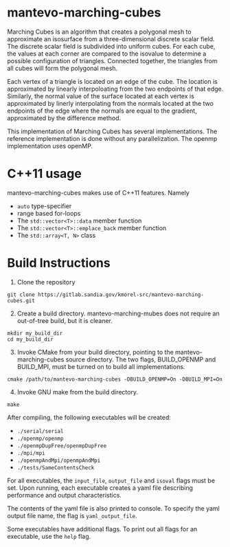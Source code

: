 # mantevo-marching-cubes #

Marching Cubes is an algorithm that creates a polygonal mesh to approximate an isosurface
from a three-dimensional discrete scalar field. The discrete scalar field is subdivided into
uniform cubes. For each cube, the values at each corner are compared to the isovalue
to determine a possible configuration of triangles. Connected together, the triangles from all
cubes will form the polygonal mesh.

Each vertex of a triangle is located on an edge of the cube. The location is approximated
by linearly interpoloating from the two endpoints of that edge. Similarly, the normal value of the
surface located at each vertex is approximated by linerly interpolating from the normals located at the
two endpoints of the edge where the normals are equal to the gradient, approximated by the difference
method.

This implementation of Marching Cubes has several implementations. The reference implementation
is done without any parallelization. The openmp implementation uses openMP.

# C++11 usage #

mantevo-marching-cubes makes use of C++11 features. Namely
* `auto` type-specifier
* range based for-loops
* The `std::vector<T>::data` member function
* The `std::vector<T>::emplace_back` member function
* The `std::array<T, N>` class

# Build Instructions #
1. Clone the repository

```
git clone https://gitlab.sandia.gov/kmorel-src/mantevo-marching-cubes.git
```
2. Create a build directory. mantevo-marching-mubes does not require an out-of-tree build, but it is
cleaner.

```
mkdir my_build_dir
cd my_build_dir
```
3. Invoke CMake from your build directory, pointing to the mantevo-marching-cubes source directory.
The two flags, BUILD\_OPENMP and BUILD\_MPI, must be turned on to build all implementations.

```
cmake /path/to/mantevo-marching-cubes -DBUILD_OPENMP=On -DBUILD_MPI=On
```

4. Invoke GNU make from the build directory.

```
make
```

After compiling, the following executables will be created:
* `./serial/serial`
* `./openmp/openmp`
* `./openmpDupFree/openmpDupFree`
* `./mpi/mpi`
* `./openmpAndMpi/openmpAndMpi`
* `./tests/SameContentsCheck`

For all executables, the `input_file`, `output_file` and `isoval` flags must be set.
Upon running, each executable creates a yaml file describing performance and output
characteristics.

The contents of the yaml file is also printed to console.
To specify the yaml output file name, the flag is `yaml_output_file`.

Some executables have additional flags. To print out all flags for an executable,
use the `help` flag.

